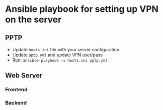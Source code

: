 # Ansible playbook for setting up VPN on the server

## PPTP

- Update `hosts.ini` file with your server configuration
- Update `pptp.yml` and update VPN user/pass
- Run: `ansible-playbook -i hosts.ini pptp.yml`

## Web Server

### Frontend


### Backend